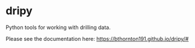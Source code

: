 # dripy

Python tools for working with drilling data.


Please see the documentation here:
https://bthornton191.github.io/dripy/#
